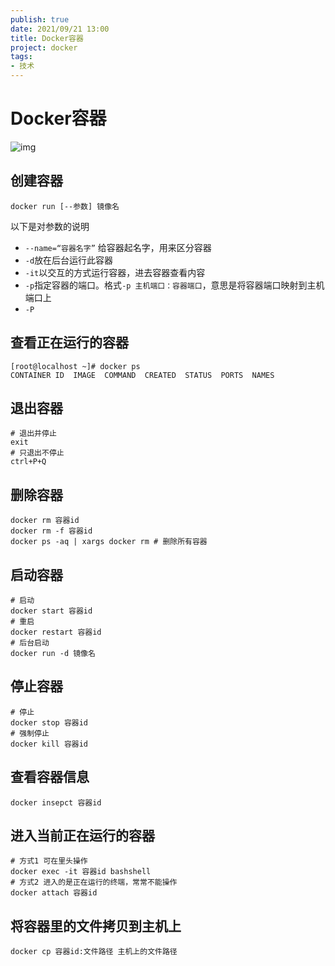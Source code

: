```yaml
---
publish: true
date: 2021/09/21 13:00
title: Docker容器
project: docker
tags:
- 技术
---
```


# Docker容器

![img](/tech/docker/docker-cmds.png)

## 创建容器

```shell
docker run [--参数] 镜像名
```

以下是对参数的说明

- `--name=“容器名字”` 给容器起名字，用来区分容器
- `-d`放在后台运行此容器
- `-it`以交互的方式运行容器，进去容器查看内容
- `-p`指定容器的端口。格式`-p 主机端口：容器端口`，意思是将容器端口映射到主机端口上
- `-P`

## 查看正在运行的容器

```shell
[root@localhost ~]# docker ps
CONTAINER ID  IMAGE  COMMAND  CREATED  STATUS  PORTS  NAMES
```

## 退出容器

```shell
# 退出并停止
exit
# 只退出不停止
ctrl+P+Q
```

## 删除容器

```shell
docker rm 容器id
docker rm -f 容器id
docker ps -aq | xargs docker rm # 删除所有容器
```

## 启动容器

```shell
# 启动
docker start 容器id
# 重启
docker restart 容器id
# 后台启动
docker run -d 镜像名
```

## 停止容器

```shell
# 停止
docker stop 容器id
# 强制停止
docker kill 容器id
```

## 查看容器信息

```shell
docker insepct 容器id
```

## 进入当前正在运行的容器

```shell
# 方式1 可在里头操作
docker exec -it 容器id bashshell
# 方式2 进入的是正在运行的终端，常常不能操作
docker attach 容器id
```

## 将容器里的文件拷贝到主机上

```shell
docker cp 容器id:文件路径 主机上的文件路径
```
